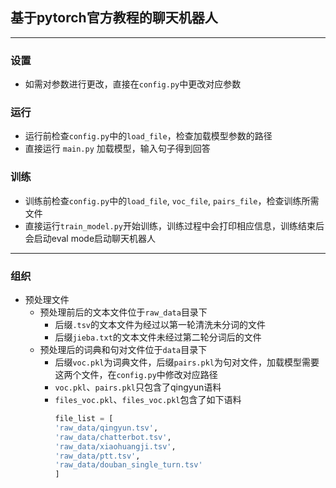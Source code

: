 ## 基于pytorch官方教程的聊天机器人
___
### 设置
- 如需对参数进行更改，直接在`config.py`中更改对应参数
### 运行
- 运行前检查`config.py`中的`load_file`，检查加载模型参数的路径
- 直接运行 `main.py` 加载模型，输入句子得到回答
### 训练
- 训练前检查`config.py`中的`load_file`, `voc_file`, `pairs_file`，检查训练所需文件
- 直接运行`train_model.py`开始训练，训练过程中会打印相应信息，训练结束后会启动eval mode启动聊天机器人
___
### 组织
- 预处理文件  
  - 预处理前后的文本文件位于`raw_data`目录下
    - 后缀`.tsv`的文本文件为经过以第一轮清洗未分词的文件
    - 后缀`jieba.txt`的文本文件未经过第二轮分词后的文件
  - 预处理后的词典和句对文件位于`data`目录下
    - 后缀`voc.pkl`为词典文件，后缀`pairs.pkl`为句对文件，加载模型需要这两个文件，在`config.py`中修改对应路径
    - `voc.pkl`、`pairs.pkl`只包含了qingyun语料
    - `files_voc.pkl`、`files_voc.pkl`包含了如下语料  
      ```python
      file_list = [
      'raw_data/qingyun.tsv',
      'raw_data/chatterbot.tsv',
      'raw_data/xiaohuangji.tsv',
      'raw_data/ptt.tsv',
      'raw_data/douban_single_turn.tsv'
      ]
      ```